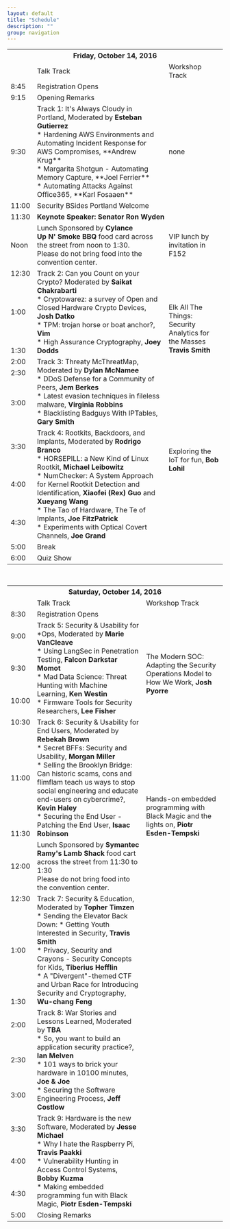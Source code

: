 ```yaml
---
layout: default
title: "Schedule"
description: ""
group: navigation
---
```



<TABLE>
<TH COLSPAN="3">Friday, October 14, 2016</TH>

<TR>
  <TD></TD>
  <TD>Talk Track</TD>
  <TD>Workshop Track</TD>
</TR>

<TR>
  <TD>8:45</TD>
  <TD COLSPAN="2">Registration Opens</TD>
</TR>

<TR>
  <TD>9:15</TD>
  <TD COLSPAN="2">Opening Remarks</TD>
</TR>

<TR>
  <TD MARKDOWN="span">9:30</TD>
  <TD MARKDOWN="span">Track 1: It's Always Cloudy in Portland, Moderated by <B>Esteban Gutierrez</B>
<BR>
  * Hardening AWS Environments and Automating Incident Response for AWS Compromises, **Andrew Krug**<BR>
  * Margarita Shotgun - Automating Memory Capture, **Joel Ferrier**<BR>
  * Automating Attacks Against Office365, **Karl Fosaaen**<BR>
</TD>
  <TD MARKDOWN="span">none</TD>
</TR>

<TR>
  <TD>11:00</TD>
  <TD COLSPAN="2">Security BSides Portland Welcome</TD>
</TR>

<TR>
  <TD>11:30</TD>
  <TD COLSPAN="2"><B>Keynote Speaker: Senator Ron Wyden</B></TD>
</TR>

<TR>
  <TD>Noon</TD>
  <TD>Lunch Sponsored by <B>Cylance</B><BR>
 <B>Up N' Smoke BBQ</B> food card across the street from noon to 1:30.<BR>
 Please do not bring food into the convention center.</TD>
  <TD>VIP lunch by invitation in F152</TD>
</TR>

<TR>
  <TD>12:30</TD>
  <TD ROWSPAN="3">Track 2: Can you Count on your Crypto? Moderated by <B>Saikat Chakrabarti</B><BR> 
 * Cryptowarez: a survey of Open and Closed Hardware Crypto Devices, <B>Josh Datko</B><BR>
 * TPM: trojan horse or boat anchor?, <B>Vim</B><BR>
 * High Assurance Cryptography, <B>Joey Dodds</B><BR></TD>
  <TD>&nbsp;</TD>
</TR>

<TR>
  <TD>1:00</TD>
  <TD ROWSPAN="4">Elk All The Things:<BR>
Security Analytics for the Masses<BR>
<B>Travis Smith</B></TD>
</TR>

<TR>
  <TD>1:30</TD>
</TR>

<TR>
  <TD>2:00</TD>
  <TD ROWSPAN="3">Track 3: Threaty McThreatMap, Moderated by <B>Dylan McNamee</B><BR>
    * DDoS Defense for a Community of Peers, <B>Jem Berkes</B><BR> 
    * Latest evasion techniques in fileless malware, <B>Virginia Robbins</B><BR>
    * Blacklisting Badguys With IPTables, <B>Gary Smith</B><BR>
  </TD>
</TR>

<TR>
  <TD>2:30</TD>
</TR>

<TR>
  <TD>3:00</TD>
  <TD ROWSPAN="4">Exploring the IoT for fun, <B>Bob Lohil</B><BR></TD>
</TR>

<TR>
  <TD>3:30</TD>
  <TD ROWSPAN="3">Track 4: Rootkits, Backdoors, and Implants, Moderated by <B>Rodrigo Branco</B><BR>
 * HORSEPILL: a New Kind of Linux Rootkit, <B>Michael Leibowitz</B><BR>
 * NumChecker: A System Approach for Kernel Rootkit Detection and Identification, <B>Xiaofei (Rex) Guo</B> and <B>Xueyang Wang</B><BR>
 * The Tao of Hardware, The Te of Implants, <B>Joe FitzPatrick</B><BR>
 * Experiments with Optical Covert Channels, <B>Joe Grand</B><BR>
  </TD>
</TR>

<TR>
  <TD>4:00</TD>
</TR>

<TR>
  <TD>4:30</TD>
</TR>

<TR>
  <TD>5:00</TD>
  <TD COLSPAN="2">Break</TD>
</TR>

<TR>
  <TD>6:00</TD>
  <TD COLSPAN="2">Quiz Show</TD>
</TR>

</TABLE>

&nbsp;
<TABLE>

<TH COLSPAN="3">Saturday, October 14, 2016</TH>

<TR>
  <TD>&nbsp;</TD>
  <TD>Talk Track</TD>
  <TD>Workshop Track</TD>
</TR>

<TR>
  <TD>8:30</TD>
  <TD COLSPAN="2">Registration Opens</TD>
</TR>

<TR>
  <TD>9:00</TD>
  <TD ROWSPAN="3">Track 5: Security & Usability for *Ops, Moderated by <B>Marie VanCleave</B><BR>
 * Using LangSec in Penetration Testing, <B>Falcon Darkstar Momot</B><BR>
 * Mad Data Science: Threat Hunting with Machine Learning, <B>Ken Westin</B><BR>
 * Firmware Tools for Security Researchers, <B>Lee Fisher</B><BR>
  </TD>
  <TD ROWSPAN="4">The Modern SOC: Adapting the Security Operations Model to How We Work, <B>Josh Pyorre</B><BR></TD>
</TR>

<TR>
  <TD>9:30</TD>
</TR>

<TR>
  <TD>10:00</TD>
</TR>

<TR>
  <TD>10:30</TD>
  <TD ROWSPAN="3">Track 6: Security & Usability for End Users, Moderated by <B>Rebekah Brown</B><BR>
 * Secret BFFs: Security and Usability, <B>Morgan Miller</B><BR>
 * Selling the Brooklyn Bridge: Can historic scams, cons and flimflam teach us ways to stop social engineering and educate end-users on cybercrime?, <B>Kevin Haley</B><BR>
 * Securing the End User - Patching the End User, <B>Isaac Robinson</B><BR>
  </TD>
</TR>

<TR>
  <TD>11:00</TD>
  <TD ROWSPAN="4">Hands-on embedded programming with Black Magic and the lights on, <B>Piotr Esden-Tempski</B><BR></TD>
</TR>

<TR>
  <TD>11:30</TD>
</TR>

<TR>
  <TD>12:00</TD>
  <TD>Lunch Sponsored by <B>Symantec</B><BR> 
<B>Ramy's Lamb Shack</B> food cart across the street from 11:30 to 1:30<BR>
Please do not bring food into the convention center.
  </TD>
</TR>

<TR>
  <TD>12:30</TD>
  <TD ROWSPAN="3">Track 7: Security & Education, Moderated by<B> Topher Timzen</B><BR>
 * Sending the Elevator Back Down:
 * Getting Youth Interested in Security, <B>Travis Smith</B><BR> 
 * Privacy, Security and Crayons - Security Concepts for Kids, <B>Tiberius Hefflin</B><BR>
 * A "Divergent"-themed CTF and Urban Race for Introducing Security and Cryptography, <B>Wu-chang Feng</B><BR>
</TD>
</TR>

<TR>
  <TD>1:00</TD>
  <TD ROWSPAN="8">&nbsp;</TD>
</TR>

<TR>
  <TD>1:30</TD>
</TR>

<TR>
  <TD>2:00</TD>
  <TD ROWSPAN="3">Track 8: War Stories and Lessons Learned, Moderated by <B>TBA</B><BR>
 * So, you want to build an application security practice?, <B>Ian Melven</B><BR>
 * 101 ways to brick your hardware in 10100 minutes, <B>Joe & Joe</B><BR>
 * Securing the Software Engineering Process, <B>Jeff Costlow</B><BR>
</TD>
</TR>

<TR>
  <TD>2:30</TD>
</TR>

<TR>
  <TD>3:00</TD>
</TR>

<TR>
  <TD>3:30</TD>
  <TD ROWSPAN="3">Track 9: Hardware is the new Software, Moderated by <B>Jesse Michael</B><BR>
 * Why I hate the Raspberry Pi, <B>Travis Paakki</B><BR>
 * Vulnerability Hunting in Access Control Systems, <B>Bobby Kuzma</B><BR>
 * Making embedded programming fun with Black Magic, <B>Piotr Esden-Tempski</B><BR>
</TD>
</TR>

<TR>
  <TD>4:00</TD>
</TR>

<TR>
  <TD>4:30</TD>
</TR>

<TR>
  <TD>5:00</TD>
  <TD COLSPAN="2">Closing Remarks</TD>
</TR>








</TABLE>



